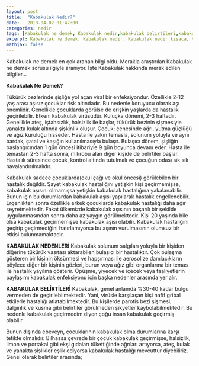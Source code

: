 ```yaml
---
layout: post
title:  "Kabakulak Nedir?"
date:   2018-04-02 01:47:00
categories: nedir
tags: [Kabakulak ne demek, Kabakulak nedir,kabakulak belirtileri,kabakulak tedavisi,ne demek]
excerpt: Kabakulak ne demek, Kabakulak nedir, Kabakulak nedir kısaca, Kabakulak ne demek kısaca, Kabakulak anlamı nedir, ne demek,kabakulak belirtileri,kabakulak tedavisi
mathjax: false
---
```


Kabakulak ne demek en çok aranan bilgi oldu. Merakla araştırılan Kabakulak ne demek sorusu ilgiyle aranıyor. İşte Kabakulak hakkında merak edilen bilgiler...

**Kabakulak Ne Demek?**

Tükürük bezlerinde şişliğe yol açan viral bir enfeksiyondur. Özellikle 2-12 yaş arası aşısız çocuklar risk altındadır. Bu nedenle koruyucu olarak aşı önemlidir. Genellikle çocuklarda görülse de erişkin yaşlarda da hastalık geçirilebilir. Etkeni kabakulak virüsüdür. Kuluçka dönemi, 2-3 haftadır. Genellikle ateş, iştahsızlık, halsizlik ile başlar, tükürük bezinin şişmesiyle yanakta kulak altında şişkinlik oluşur. Çocuk; çenesinde ağrı, yutma güçlüğü ve ağız kuruluğu hisseder. Hasta ile yakın temasla, solunum yoluyla ve aynı bardak, çatal ve kaşığın kullanılmasıyla bulaşır. Bulaşıcı dönem, şişliğin başlangıcından 1 gün öncesi itibariyle 9 gün boyunca devam eder. Hasta ile temastan 2-3 hafta sonra, mikrobu alan diğer kişide de belirtiler başlar. Hastalık süresince çocuk, kontrol altında tutulmalı ve çocuğun odası sık sık havalandırılmalıdır. 

Kabakulak sadece çocuklarda(okul çağı ve okul öncesi) görülebilen bir hastalık değildir. Şayet kabakulak hastalığını yetişkin kişi geçirmemişse,  kabakulak aşısını olmamışsa yetişkin kabakulak hastalığına yakalanabilir. Bunun için bu durumlardan kabakulak aşısı yapılarak hastalık engellenebilir. Ergenlikten sonra özellikle erkek çocuklarda kabakulak hastalığı daha ağır seyretmektedir. Fakat ülkemizde kabakulak aşısının başarılı bir şekilde uygulanmasından sonra daha az yaygın görülmektedir. Kişi 20 yaşında bile olsa kabakulak geçirmemişse kabakulak aşısı olabilir. Kabakulak hastalığını geçirip geçirmediğini hatırlamıyorsa bu aşının vurulmasının olumsuz bir etkisi bulunmamaktadır.

**KABAKULAK NEDENLERİ**
Kabakulak solunum salgıları yoluyla bir kişiden diğerine tükürük vasıtası aktarabilen bulaşıcı bir hastalıktır. Çok bulaşma gösteren bir kişinin öksürmesi ve hapşırması ile aerosolize damlacıkların böylece diğer bir kişinin gözleri, burun veya ağız gibi organlarına bir temas ile hastalık yayılma gösterir. Öpüşme, yiyecek ve içecek veya faaliyetlerin paylaşımı kabakulak enfeksiyonu için başka nedenler arasında yer alır.

**KABAKULAK BELİRTİLERİ**
Kabakulak, genel anlamda %30-40 kadar bulgu vermeden de geçirilebilmektedir. Yani, virüsle karşılaşan kişi hafif gribal etkilerle hastalığı atlatabilmektedir. Bu kişilerde parotis bezi şişmesi, dalgınlık ve kusma gibi belirtiler görülmeden şikyetler kaybolabilmektedir. Bu nedenle kabakulak geçirmedim diyen çoğu insan kabakulak geçirmiş olabilir.

Bunun dışında ebeveyn, çocuklarının kabakulak olma durumlarına karşı tetikte olmalıdır. Bilhassa çevrede bir çocuk kabakulak geçirmişse, halsizlik, limon ve portakal gibi ekşi gıdaları tükettiğinde ağrıları artıyorsa, ateş, kulak ve yanakta şişlikler eşlik ediyorsa kabakulak hastalığı mevcuttur diyebiliriz. Genel olarak belirtiler arasında;